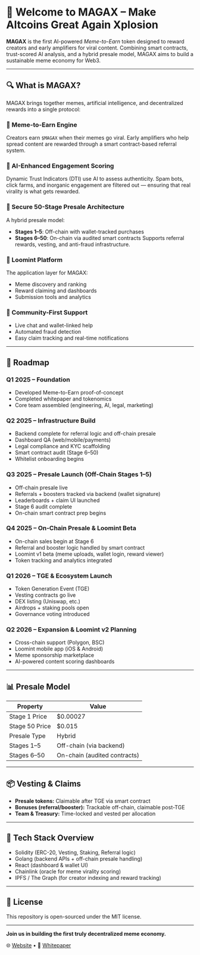 # 👋 Welcome to MAGAX – Make Altcoins Great Again Xplosion

**MAGAX** is the first AI-powered *Meme-to-Earn* token designed to reward creators and early amplifiers for viral content. Combining smart contracts, trust-scored AI analysis, and a hybrid presale model, MAGAX aims to build a sustainable meme economy for Web3.

---

## 🔍 What is MAGAX?

MAGAX brings together memes, artificial intelligence, and decentralized rewards into a single protocol:

### 🎯 Meme-to-Earn Engine
Creators earn `$MAGAX` when their memes go viral. Early amplifiers who help spread content are rewarded through a smart contract-based referral system.

### 🤖 AI-Enhanced Engagement Scoring
Dynamic Trust Indicators (DTI) use AI to assess authenticity. Spam bots, click farms, and inorganic engagement are filtered out — ensuring that real virality is what gets rewarded.

### 🔐 Secure 50-Stage Presale Architecture
A hybrid presale model:
- **Stages 1–5**: Off-chain with wallet-tracked purchases
- **Stages 6–50**: On-chain via audited smart contracts
Supports referral rewards, vesting, and anti-fraud infrastructure.

### 🧠 Loomint Platform
The application layer for MAGAX:
- Meme discovery and ranking
- Reward claiming and dashboards
- Submission tools and analytics

### 🤝 Community-First Support
- Live chat and wallet-linked help
- Automated fraud detection
- Easy claim tracking and real-time notifications

---

## 🚀 Roadmap

### **Q1 2025 – Foundation**
- Developed Meme-to-Earn proof-of-concept
- Completed whitepaper and tokenomics
- Core team assembled (engineering, AI, legal, marketing)

### **Q2 2025 – Infrastructure Build**
- Backend complete for referral logic and off-chain presale
- Dashboard QA (web/mobile/payments)
- Legal compliance and KYC scaffolding
- Smart contract audit (Stage 6–50)
- Whitelist onboarding begins

### **Q3 2025 – Presale Launch (Off-Chain Stages 1–5)**
- Off-chain presale live
- Referrals + boosters tracked via backend (wallet signature)
- Leaderboards + claim UI launched
- Stage 6 audit complete
- On-chain smart contract prep begins

### **Q4 2025 – On-Chain Presale & Loomint Beta**
- On-chain sales begin at Stage 6
- Referral and booster logic handled by smart contract
- Loomint v1 beta (meme uploads, wallet login, reward viewer)
- Token tracking and analytics integrated

### **Q1 2026 – TGE & Ecosystem Launch**
- Token Generation Event (TGE)
- Vesting contracts go live
- DEX listing (Uniswap, etc.)
- Airdrops + staking pools open
- Governance voting introduced

### **Q2 2026 – Expansion & Loomint v2 Planning**
- Cross-chain support (Polygon, BSC)
- Loomint mobile app (iOS & Android)
- Meme sponsorship marketplace
- AI-powered content scoring dashboards

---

## 📊 Presale Model

| Property              | Value                       |
|-----------------------|-----------------------------|
| Stage 1 Price         | $0.00027                    |
| Stage 50 Price        | $0.015                      |
| Presale Type          | Hybrid                      |
| Stages 1–5            | Off-chain (via backend)     |
| Stages 6–50           | On-chain (audited contracts)|

---

## 📦 Vesting & Claims

- **Presale tokens:** Claimable after TGE via smart contract
- **Bonuses (referral/booster):** Trackable off-chain, claimable post-TGE
- **Team & Treasury:** Time-locked and vested per allocation

---

## 🧩 Tech Stack Overview

- Solidity (ERC-20, Vesting, Staking, Referral logic)
- Golang (backend APIs + off-chain presale handling)
- React (dashboard & wallet UI)
- Chainlink (oracle for meme virality scoring)
- IPFS / The Graph (for creator indexing and reward tracking)

---

## 📜 License

This repository is open-sourced under the MIT license.

---

**Join us in building the first truly decentralized meme economy.**

🌐 [Website](https://dev.moonshotmagax.com) • 🧾 [Whitepaper](https://magax-dev-public-bucket.s3.us-east-1.amazonaws.com/MoonShot+MAGAX+Whitepaper+Final+Version+3.5.docx+(1).pdf)
